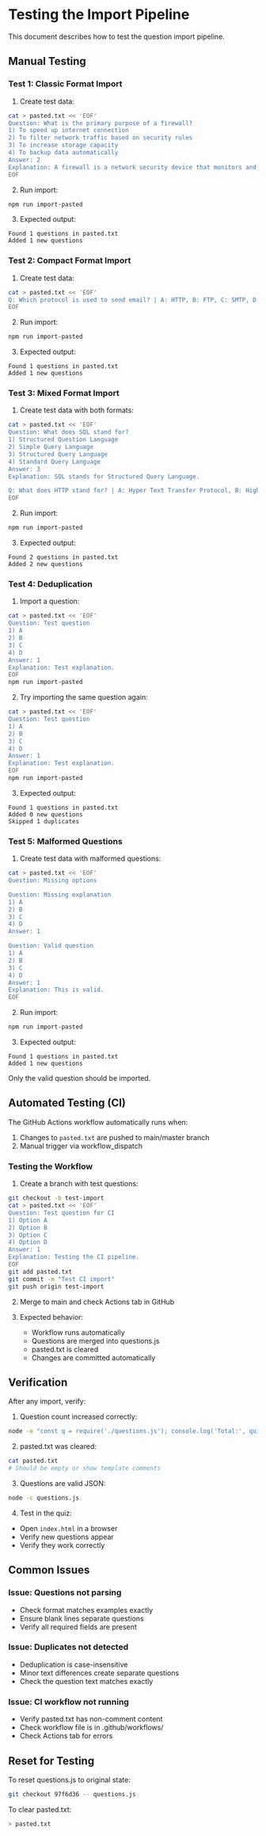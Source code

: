 # Testing the Import Pipeline

This document describes how to test the question import pipeline.

## Manual Testing

### Test 1: Classic Format Import

1. Create test data:
```bash
cat > pasted.txt << 'EOF'
Question: What is the primary purpose of a firewall?
1) To speed up internet connection
2) To filter network traffic based on security rules
3) To increase storage capacity
4) To backup data automatically
Answer: 2
Explanation: A firewall is a network security device that monitors and filters incoming and outgoing network traffic.
EOF
```

2. Run import:
```bash
npm run import-pasted
```

3. Expected output:
```
Found 1 questions in pasted.txt
Added 1 new questions
```

### Test 2: Compact Format Import

1. Create test data:
```bash
cat > pasted.txt << 'EOF'
Q: Which protocol is used to send email? | A: HTTP, B: FTP, C: SMTP, D: SSH | Correct: C | Exp: SMTP is the standard protocol for sending emails.
EOF
```

2. Run import:
```bash
npm run import-pasted
```

3. Expected output:
```
Found 1 questions in pasted.txt
Added 1 new questions
```

### Test 3: Mixed Format Import

1. Create test data with both formats:
```bash
cat > pasted.txt << 'EOF'
Question: What does SQL stand for?
1) Structured Question Language
2) Simple Query Language
3) Structured Query Language
4) Standard Query Language
Answer: 3
Explanation: SQL stands for Structured Query Language.

Q: What does HTTP stand for? | A: Hyper Text Transfer Protocol, B: High Tech Transfer Protocol, C: Hyper Transfer Text Protocol, D: Home Text Transfer Protocol | Correct: A | Exp: HTTP stands for Hyper Text Transfer Protocol.
EOF
```

2. Run import:
```bash
npm run import-pasted
```

3. Expected output:
```
Found 2 questions in pasted.txt
Added 2 new questions
```

### Test 4: Deduplication

1. Import a question:
```bash
cat > pasted.txt << 'EOF'
Question: Test question
1) A
2) B
3) C
4) D
Answer: 1
Explanation: Test explanation.
EOF
npm run import-pasted
```

2. Try importing the same question again:
```bash
cat > pasted.txt << 'EOF'
Question: Test question
1) A
2) B
3) C
4) D
Answer: 1
Explanation: Test explanation.
EOF
npm run import-pasted
```

3. Expected output:
```
Found 1 questions in pasted.txt
Added 0 new questions
Skipped 1 duplicates
```

### Test 5: Malformed Questions

1. Create test data with malformed questions:
```bash
cat > pasted.txt << 'EOF'
Question: Missing options

Question: Missing explanation
1) A
2) B
3) C
4) D
Answer: 1

Question: Valid question
1) A
2) B
3) C
4) D
Answer: 1
Explanation: This is valid.
EOF
```

2. Run import:
```bash
npm run import-pasted
```

3. Expected output:
```
Found 1 questions in pasted.txt
Added 1 new questions
```

Only the valid question should be imported.

## Automated Testing (CI)

The GitHub Actions workflow automatically runs when:
1. Changes to `pasted.txt` are pushed to main/master branch
2. Manual trigger via workflow_dispatch

### Testing the Workflow

1. Create a branch with test questions:
```bash
git checkout -b test-import
cat > pasted.txt << 'EOF'
Question: Test question for CI
1) Option A
2) Option B
3) Option C
4) Option D
Answer: 1
Explanation: Testing the CI pipeline.
EOF
git add pasted.txt
git commit -m "Test CI import"
git push origin test-import
```

2. Merge to main and check Actions tab in GitHub

3. Expected behavior:
   - Workflow runs automatically
   - Questions are merged into questions.js
   - pasted.txt is cleared
   - Changes are committed automatically

## Verification

After any import, verify:

1. Question count increased correctly:
```bash
node -e "const q = require('./questions.js'); console.log('Total:', quizQuestions.length);"
```

2. pasted.txt was cleared:
```bash
cat pasted.txt
# Should be empty or show template comments
```

3. Questions are valid JSON:
```bash
node -c questions.js
```

4. Test in the quiz:
- Open `index.html` in a browser
- Verify new questions appear
- Verify they work correctly

## Common Issues

### Issue: Questions not parsing
- Check format matches examples exactly
- Ensure blank lines separate questions
- Verify all required fields are present

### Issue: Duplicates not detected
- Deduplication is case-insensitive
- Minor text differences create separate questions
- Check the question text matches exactly

### Issue: CI workflow not running
- Verify pasted.txt has non-comment content
- Check workflow file is in .github/workflows/
- Check Actions tab for errors

## Reset for Testing

To reset questions.js to original state:
```bash
git checkout 97f6d36 -- questions.js
```

To clear pasted.txt:
```bash
> pasted.txt
```
